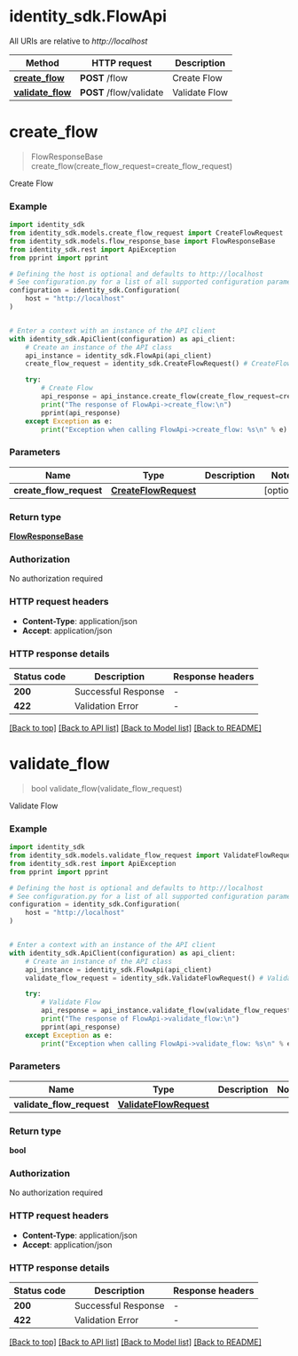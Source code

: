 # identity_sdk.FlowApi

All URIs are relative to *http://localhost*

Method | HTTP request | Description
------------- | ------------- | -------------
[**create_flow**](FlowApi.md#create_flow) | **POST** /flow | Create Flow
[**validate_flow**](FlowApi.md#validate_flow) | **POST** /flow/validate | Validate Flow


# **create_flow**
> FlowResponseBase create_flow(create_flow_request=create_flow_request)

Create Flow

### Example


```python
import identity_sdk
from identity_sdk.models.create_flow_request import CreateFlowRequest
from identity_sdk.models.flow_response_base import FlowResponseBase
from identity_sdk.rest import ApiException
from pprint import pprint

# Defining the host is optional and defaults to http://localhost
# See configuration.py for a list of all supported configuration parameters.
configuration = identity_sdk.Configuration(
    host = "http://localhost"
)


# Enter a context with an instance of the API client
with identity_sdk.ApiClient(configuration) as api_client:
    # Create an instance of the API class
    api_instance = identity_sdk.FlowApi(api_client)
    create_flow_request = identity_sdk.CreateFlowRequest() # CreateFlowRequest |  (optional)

    try:
        # Create Flow
        api_response = api_instance.create_flow(create_flow_request=create_flow_request)
        print("The response of FlowApi->create_flow:\n")
        pprint(api_response)
    except Exception as e:
        print("Exception when calling FlowApi->create_flow: %s\n" % e)
```



### Parameters


Name | Type | Description  | Notes
------------- | ------------- | ------------- | -------------
 **create_flow_request** | [**CreateFlowRequest**](CreateFlowRequest.md)|  | [optional] 

### Return type

[**FlowResponseBase**](FlowResponseBase.md)

### Authorization

No authorization required

### HTTP request headers

 - **Content-Type**: application/json
 - **Accept**: application/json

### HTTP response details

| Status code | Description | Response headers |
|-------------|-------------|------------------|
**200** | Successful Response |  -  |
**422** | Validation Error |  -  |

[[Back to top]](#) [[Back to API list]](../README.md#documentation-for-api-endpoints) [[Back to Model list]](../README.md#documentation-for-models) [[Back to README]](../README.md)

# **validate_flow**
> bool validate_flow(validate_flow_request)

Validate Flow

### Example


```python
import identity_sdk
from identity_sdk.models.validate_flow_request import ValidateFlowRequest
from identity_sdk.rest import ApiException
from pprint import pprint

# Defining the host is optional and defaults to http://localhost
# See configuration.py for a list of all supported configuration parameters.
configuration = identity_sdk.Configuration(
    host = "http://localhost"
)


# Enter a context with an instance of the API client
with identity_sdk.ApiClient(configuration) as api_client:
    # Create an instance of the API class
    api_instance = identity_sdk.FlowApi(api_client)
    validate_flow_request = identity_sdk.ValidateFlowRequest() # ValidateFlowRequest | 

    try:
        # Validate Flow
        api_response = api_instance.validate_flow(validate_flow_request)
        print("The response of FlowApi->validate_flow:\n")
        pprint(api_response)
    except Exception as e:
        print("Exception when calling FlowApi->validate_flow: %s\n" % e)
```



### Parameters


Name | Type | Description  | Notes
------------- | ------------- | ------------- | -------------
 **validate_flow_request** | [**ValidateFlowRequest**](ValidateFlowRequest.md)|  | 

### Return type

**bool**

### Authorization

No authorization required

### HTTP request headers

 - **Content-Type**: application/json
 - **Accept**: application/json

### HTTP response details

| Status code | Description | Response headers |
|-------------|-------------|------------------|
**200** | Successful Response |  -  |
**422** | Validation Error |  -  |

[[Back to top]](#) [[Back to API list]](../README.md#documentation-for-api-endpoints) [[Back to Model list]](../README.md#documentation-for-models) [[Back to README]](../README.md)

